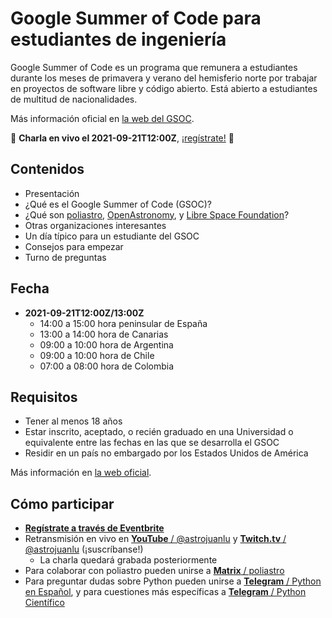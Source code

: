 # Google Summer of Code para estudiantes de ingeniería

Google Summer of Code es un programa que remunera a estudiantes
durante los meses de primavera y verano del hemisferio norte
por trabajar en proyectos de software libre y código abierto.
Está abierto a estudiantes de multitud de nacionalidades.

Más información oficial en [la web del GSOC](https://summerofcode.withgoogle.com/).

📣 **Charla en vivo el 2021-09-21T12:00Z**, [¡regístrate!](https://www.eventbrite.es/e/como-ganar-dinero-siendo-estudiante-gracias-a-google-summer-of-code-tickets-170120830985?aff=web) 📣

## Contenidos

- Presentación
- ¿Qué es el Google Summer of Code (GSOC)?
- ¿Qué son [poliastro](https://docs.poliastro.space/en/latest/), [OpenAstronomy](https://openastronomy.org/), y [Libre Space Foundation](https://libre.space/)?
- Otras organizaciones interesantes
- Un día típico para un estudiante del GSOC
- Consejos para empezar
- Turno de preguntas

## Fecha

- **2021-09-21T12:00Z/13:00Z**
  - 14:00 a 15:00 hora peninsular de España
  - 13:00 a 14:00 hora de Canarias
  - 09:00 a 10:00 hora de Argentina
  - 09:00 a 10:00 hora de Chile
  - 07:00 a 08:00 hora de Colombia

## Requisitos

- Tener al menos 18 años
- Estar inscrito, aceptado, o recién graduado en una Universidad o equivalente entre las fechas en las que se desarrolla el GSOC
- Residir en un país no embargado por los Estados Unidos de América

Más información en [la web oficial](https://developers.google.com/open-source/gsoc/faq#what_are_the_eligibility_requirements_for_participation).

## Cómo participar

- [**Regístrate a través de Eventbrite**](https://www.eventbrite.es/e/como-ganar-dinero-siendo-estudiante-gracias-a-google-summer-of-code-tickets-170120830985?aff=web)
- Retransmisión en vivo en [**YouTube** / @astrojuanlu](https://www.youtube.com/channel/UC0hmJfbIx5sOtIMCBR8IEug) y [**Twitch.tv** / @astrojuanlu](https://www.twitch.tv/astrojuanlu) (¡suscríbanse!)
  - La charla quedará grabada posteriormente
- Para colaborar con poliastro pueden unirse a [**Matrix** / poliastro](http://chat.poliastro.space)
- Para preguntar dudas sobre Python pueden unirse a [**Telegram** / Python en Español](https://t.me/PythonEsp),
  y para cuestiones más específicas a [**Telegram** / Python Científico](https://t.me/python_cientifico)
